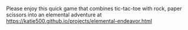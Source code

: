 Please enjoy this quick game that combines tic-tac-toe with rock, paper scissors into an elemental adventure at https://katie500.github.io/projects/elemental-endeavor.html
